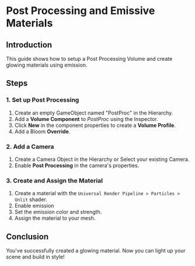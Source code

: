 # Post Processing and Emissive Materials

## Introduction

This guide shows how to setup a Post Processing Volume and create glowing materials using emission.

## Steps

### 1. Set up Post Processing

1. Create an empty GameObject named "PostProc" in the Hierarchy.
2. Add a **Volume Component** to _PostProc_ using the Inspector.
3. Click **New** in the component properties to create a **Volume Profile**.
4. Add a Bloom **Override**.

### 2. Add a Camera

1. Create a Camera Object in the Hierarchy or Select your existing Camera.
2. Enable **Post Processing** in the camera's properties.

### 3. Create and Assign the Material

1. Create a material with the `Universal Render Pipeline > Particles > Unlit` shader.
2. Enable emission
3. Set the emission color and strength.
4. Assign the material to your mesh.

## Conclusion

You've successfully created a glowing material. Now you can light up your scene and build in style!
